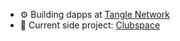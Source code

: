 - ⚙️ Building dapps at [Tangle Network](https://github.com/tangle-network/)
- 👾 Current side project: [Clubspace](https://github.com/devpavan04/clubspace)
